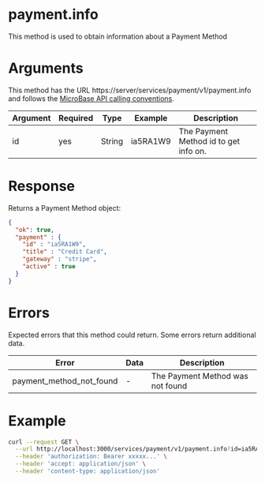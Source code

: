 # payment.info

This method is used to obtain information about a Payment Method

# Arguments

This method has the URL https://server/services/payment/v1/payment.info and
follows the [MicroBase API calling conventions](../calling-conventions.html).

Argument | Required | Type | Example | Description
---------|----------|------|---------|------------
id | yes | String  | ia5RA1W9        | The Payment Method id to get info on.

# Response

Returns a Payment Method object:

```json
{
  "ok": true,
  "payment" : {
    "id" : "ia5RA1W9",
    "title" : "Credit Card",
    "gateway" : "stripe",
    "active" : true
  }
}
```

# Errors

Expected errors that this method could return. Some errors return additional data.

Error | Data | Description
------|------|------------
payment_method_not_found | - | The Payment Method was not found

# Example

```bash
curl --request GET \
  --url http://localhost:3000/services/payment/v1/payment.info?id=ia5RA1W9 \
  --header 'authorization: Bearer xxxxx...' \
  --header 'accept: application/json' \
  --header 'content-type: application/json'
```